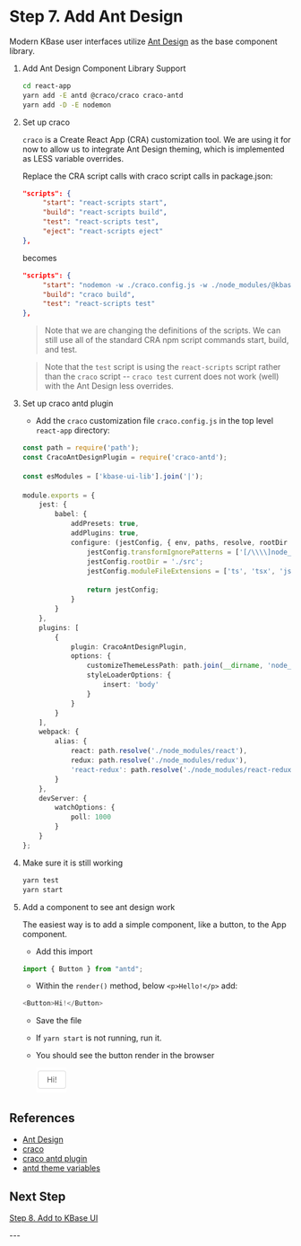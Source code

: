 # Step 7. Add Ant Design

Modern KBase user interfaces utilize [Ant Design](https://ant.design) as the base component library.

1. Add Ant Design Component Library Support

   ```bash
   cd react-app
   yarn add -E antd @craco/craco craco-antd
   yarn add -D -E nodemon
   ```

2. Set up craco

   `craco` is a Create React App (CRA) customization tool. We are using it for now to allow us to integrate Ant Design theming, which is implemented as LESS variable overrides.

   Replace the CRA script calls with craco script calls in package.json:

   ```json
   "scripts": {
        "start": "react-scripts start",
        "build": "react-scripts build",
        "test": "react-scripts test",
        "eject": "react-scripts eject"
   },
   ```

   becomes

   ```json
   "scripts": {
        "start": "nodemon -w ./craco.config.js -w ./node_modules/@kbase/ui-lib/lib/custom/antd/theme.less --exec 'craco start'",
        "build": "craco build",
        "test": "react-scripts test"
   },
   ```

   > Note that we are changing the definitions of the scripts. We can still use all of the standard CRA npm script commands start, build, and test.

   > Note that the `test` script is using the `react-scripts` script rather than the `craco` script -- `craco test` current does not work (well) with the Ant Design less overrides.

3. Set up craco antd plugin

   - Add the `craco` customization file `craco.config.js` in the top level `react-app` directory:

    ```typescript
    const path = require('path');
    const CracoAntDesignPlugin = require('craco-antd');

    const esModules = ['kbase-ui-lib'].join('|');

    module.exports = {
        jest: {
            babel: {
                addPresets: true,
                addPlugins: true,
                configure: (jestConfig, { env, paths, resolve, rootDir }) => {
                    jestConfig.transformIgnorePatterns = ['[/\\\\]node_modules[/\\\\](?!kbase-ui-lib|kbase-ui-components|antd/).+\\.js$'];
                    jestConfig.rootDir = './src';
                    jestConfig.moduleFileExtensions = ['ts', 'tsx', 'json', 'js'];

                    return jestConfig;
                }
            }
        },
        plugins: [
            {
                plugin: CracoAntDesignPlugin,
                options: {
                    customizeThemeLessPath: path.join(__dirname, 'node_modules/@kbase/ui-components/lib/custom/antd/theme.less'),
                    styleLoaderOptions: {
                        insert: 'body'
                    }
                }
            }
        ],
        webpack: {
            alias: {
                react: path.resolve('./node_modules/react'),
                redux: path.resolve('./node_modules/redux'),
                'react-redux': path.resolve('./node_modules/react-redux')
            }
        },
        devServer: {
            watchOptions: {
                poll: 1000
            }
        }
    };
    ```

4. Make sure it is still working

   ```bash
   yarn test
   yarn start
   ```

5. Add a component to see ant design work

   The easiest way is to add a simple component, like a button, to the App component.

   - Add this import

   ```typescript
   import { Button } from "antd";
   ```

   - Within the `render()` method, below `<p>Hello!</p>` add:

   ```typescript
   <Button>Hi!</Button>
   ```

   - Save the file

   - If `yarn start` is not running, run it.

   - You should see the button render in the browser

     ![Ant Design Button](./images/antd-button.png)

## References

- [Ant Design](https://ant.design)
- [craco](https://github.com/sharegate/craco)
- [craco antd plugin](https://github.com/FormAPI/craco-antd)
- [antd theme variables](https://github.com/ant-design/ant-design/blob/master/components/style/themes/default.less)

## Next Step

[Step 8. Add to KBase UI](./8-add-to-kbase-ui)

\---
